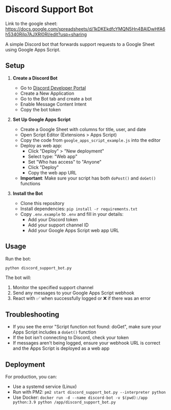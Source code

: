 # Discord Support Bot
Link to the google sheet:
https://docs.google.com/spreadsheets/d/1kDKEkdfcYMQN5Hn4BAIDwHfA6h5340RiIp7AJXRl0RI/edit?usp=sharing

A simple Discord bot that forwards support requests to a Google Sheet using Google Apps Script.

## Setup

1. **Create a Discord Bot**
   - Go to [Discord Developer Portal](https://discord.com/developers/applications)
   - Create a New Application
   - Go to the Bot tab and create a bot
   - Enable Message Content Intent
   - Copy the bot token

2. **Set Up Google Apps Script**
   - Create a Google Sheet with columns for title, user, and date
   - Open Script Editor (Extensions > Apps Script)
   - Copy the code from `google_apps_script_example.js` into the editor
   - Deploy as web app:
     - Click "Deploy" > "New deployment"
     - Select type: "Web app"
     - Set "Who has access" to "Anyone"
     - Click "Deploy"
     - Copy the web app URL
   - **Important**: Make sure your script has both `doPost()` and `doGet()` functions

3. **Install the Bot**
   - Clone this repository
   - Install dependencies: `pip install -r requirements.txt`
   - Copy `.env.example` to `.env` and fill in your details:
     - Add your Discord token
     - Add your support channel ID
     - Add your Google Apps Script web app URL

## Usage

Run the bot:
```
python discord_support_bot.py
```

The bot will:
1. Monitor the specified support channel
2. Send any messages to your Google Apps Script webhook
3. React with ✅ when successfully logged or ❌ if there was an error

## Troubleshooting

- If you see the error "Script function not found: doGet", make sure your Apps Script includes a `doGet()` function
- If the bot isn't connecting to Discord, check your token
- If messages aren't being logged, ensure your webhook URL is correct and the Apps Script is deployed as a web app

## Deployment

For production, you can:
- Use a systemd service (Linux)
- Run with PM2: `pm2 start discord_support_bot.py --interpreter python`
- Use Docker: `docker run -d --name discord-bot -v $(pwd):/app python:3.9 python /app/discord_support_bot.py` 

